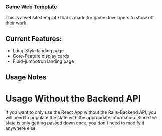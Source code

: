 ### Game Web Template
This is a website template that is made for game developers to show off their work.

## Current Features:
* Long-Style landing page
* Core-Feature display cards
* Fluid-jumbotron landing page


## Usage Notes
# Usage Without the Backend API
If you want to only use the React App without the Rails-Backend API, you will need to populate the state with the appropriate information.  Since the state is only getting passed down once, you don't need to modify it anywhere else.
